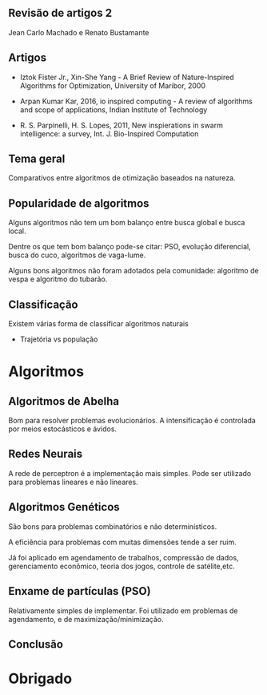 ## Revisão de artigos 2

Jean Carlo Machado e Renato Bustamante

## Artigos

 - Iztok Fister Jr., Xin-She Yang - A Brief Review of Nature-Inspired Algorithms
for Optimization, University of Maribor, 2000

 - Arpan Kumar Kar, 2016, io inspired computing - A review of algorithms
and scope of applications, Indian Institute of Technology

 - R. S. Parpinelli, H. S. Lopes, 2011, New inspierations in swarm intelligence: a survey, Int. J. Bio-Inspired Computation

## Tema geral

Comparativos entre algoritmos de otimização baseados na natureza.

## Popularidade de algoritmos


Alguns algoritmos não tem um bom balanço entre busca global e
busca local.

Dentre os que tem bom balanço pode-se citar: PSO, evolução
diferencial, busca do cuco, algoritmos de vaga-lume.

Alguns bons algoritmos não foram adotados pela comunidade:
algoritmo de vespa e algoritmo do tubarão.


## Classificação

Existem várias forma de classificar algoritmos naturais

- Trajetória vs população


# Algoritmos

## Algoritmos de Abelha

Bom para resolver problemas evolucionários.
A intensificação é controlada por meios estocásticos e ávidos.

## Redes Neurais

A rede de perceptron é a implementação mais simples.
Pode ser utilizado para problemas lineares e não lineares.

## Algoritmos Genéticos

São bons para problemas combinatórios e não determinísticos.

A eficiência para problemas com muitas dimensões tende a ser ruim.

Já foi aplicado em agendamento de trabalhos, compressão de dados,
gerenciamento econômico, teoria dos jogos, controle de
satélite,etc.


## Enxame de partículas (PSO)

Relativamente simples de implementar.
Foi utilizado em problemas de agendamento, e de
maximização/minimização.


## Conclusão


# Obrigado
